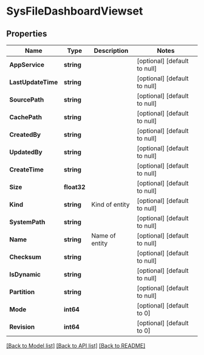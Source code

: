 # SysFileDashboardViewset

## Properties
Name | Type | Description | Notes
------------ | ------------- | ------------- | -------------
**AppService** | **string** |  | [optional] [default to null]
**LastUpdateTime** | **string** |  | [optional] [default to null]
**SourcePath** | **string** |  | [optional] [default to null]
**CachePath** | **string** |  | [optional] [default to null]
**CreatedBy** | **string** |  | [optional] [default to null]
**UpdatedBy** | **string** |  | [optional] [default to null]
**CreateTime** | **string** |  | [optional] [default to null]
**Size** | **float32** |  | [optional] [default to null]
**Kind** | **string** | Kind of entity | [optional] [default to null]
**SystemPath** | **string** |  | [optional] [default to null]
**Name** | **string** | Name of entity | [optional] [default to null]
**Checksum** | **string** |  | [optional] [default to null]
**IsDynamic** | **string** |  | [optional] [default to null]
**Partition** | **string** |  | [optional] [default to null]
**Mode** | **int64** |  | [optional] [default to 0]
**Revision** | **int64** |  | [optional] [default to 0]

[[Back to Model list]](../README.md#documentation-for-models) [[Back to API list]](../README.md#documentation-for-api-endpoints) [[Back to README]](../README.md)


